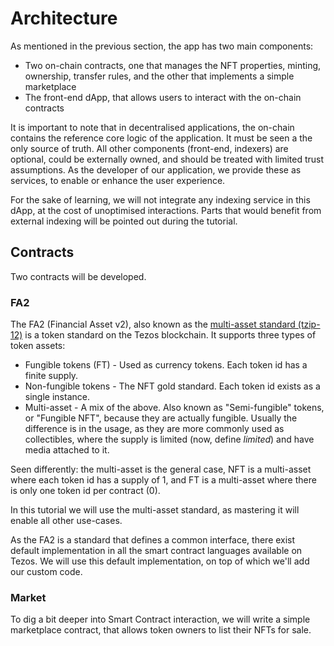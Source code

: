 # Architecture

As mentioned in the previous section, the app has two main components:&#x20;

* Two on-chain contracts, one that manages the NFT properties, minting, ownership, transfer rules, and the other that implements a simple marketplace
* The front-end dApp, that allows users to interact with the on-chain contracts

It is important to note that in decentralised applications, the on-chain contains the reference core logic of the application. It must be seen a the only source of truth. All other components (front-end, indexers) are optional, could be externally owned, and should be treated with limited trust assumptions. As the developer of our application, we provide these as services, to enable or enhance the user experience.&#x20;

For the sake of learning, we will not integrate any indexing service in this dApp, at the cost of unoptimised interactions. Parts that would benefit from external indexing will be pointed out during the tutorial.&#x20;

## Contracts

Two contracts will be developed.

### FA2

The FA2 (Financial Asset v2), also known as the [multi-asset standard (tzip-12)](https://tzip.tezosagora.org/proposal/tzip-12/) is a token standard on the Tezos blockchain. It supports three types of token assets:

* Fungible tokens (FT) - Used as currency tokens. Each token id has a finite supply.
* Non-fungible tokens - The NFT gold standard. Each token id exists as a single instance.
* Multi-asset - A mix of the above. Also known as "Semi-fungible" tokens, or "Fungible NFT", because they are actually fungible. Usually the difference is in the usage, as they are more commonly used as collectibles, where the supply is limited (now, define _limited_) and have media attached to it.&#x20;

Seen differently: the multi-asset is the general case, NFT is a multi-asset where each token id has a supply of 1, and FT is a multi-asset where there is only one token id per contract (0).

In this tutorial we will use the multi-asset standard, as mastering it will enable all other use-cases.

As the FA2 is a standard that defines a common interface, there exist default implementation in all the smart contract languages available on Tezos. We will use this default implementation, on top of which we'll add our custom code.

### Market

To dig a bit deeper into Smart Contract interaction, we will write a simple marketplace contract, that allows token owners to list their NFTs for sale.&#x20;
